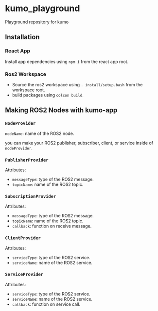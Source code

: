 # kumo_playground
Playground repository for kumo

## Installation
### React App
Install app dependencies using `npm i` from the react app root.

### Ros2 Workspace
- Source the ros2 workspace using `. install/setup.bash` from the workspace root.
- build packages using `colcon build`.

## Making ROS2 Nodes with kumo-app

### `NodeProvider`
`nodeName`: name of the ROS2 node.

you can make your ROS2 publisher, subscriber, client, or service inside of `nodeProvider`.  

### `PublisherProvider`
Attributes:
- `messageType`: type of the ROS2 message.  
- `topicName`: name of the ROS2 topic.

### `SubscriptionProvider`
Attributes:
- `messageType`: type of the ROS2 message.  
- `topicName`: name of the ROS2 topic.  
- `callback`: function on receive message.

### `ClientProvider`
Attributes:
- `serviceType`: type of the ROS2 service.  
- `serviceName`: name of the ROS2 service.

### `ServiceProvider`
Attributes:
- `serviceType`: type of the ROS2 service.  
- `serviceName`: name of the ROS2 service.  
- `callback`: function on service call.
